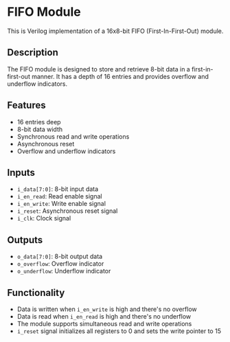 # FIFO Module

This is  Verilog implementation of a 16x8-bit FIFO (First-In-First-Out) module.

## Description

The FIFO module is designed to store and retrieve 8-bit data in a first-in-first-out manner. It has a depth of 16 entries and provides overflow and underflow indicators.

## Features

- 16 entries deep
- 8-bit data width
- Synchronous read and write operations
- Asynchronous reset
- Overflow and underflow indicators

## Inputs

- `i_data[7:0]`: 8-bit input data
- `i_en_read`: Read enable signal
- `i_en_write`: Write enable signal
- `i_reset`: Asynchronous reset signal
- `i_clk`: Clock signal

## Outputs

- `o_data[7:0]`: 8-bit output data
- `o_overflow`: Overflow indicator
- `o_underflow`: Underflow indicator

## Functionality

- Data is written when `i_en_write` is high and there's no overflow
- Data is read when `i_en_read` is high and there's no underflow
- The module supports simultaneous read and write operations
- `i_reset` signal initializes all registers to 0 and sets the write pointer to 15
